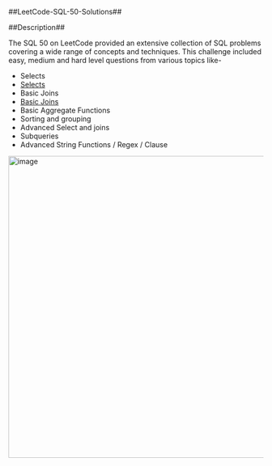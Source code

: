 ##LeetCode-SQL-50-Solutions##

##Description##

The SQL 50 on LeetCode provided an extensive collection of SQL problems covering a wide range of concepts and techniques. This challenge included easy, medium and hard level questions from various topics like-

- Selects
- <a href=https://github.com/ybovas/SQL/tree/main/SELECT>Selects</a>
- Basic Joins
- <a href=https://github.com/ybovas/SQL/tree/main/Basic%20Joins>Basic Joins</a>
- Basic Aggregate Functions
- Sorting and grouping
- Advanced Select and joins
- Subqueries
- Advanced String Functions / Regex / Clause


<img width="1306" height="597" alt="image" src="https://github.com/user-attachments/assets/52ebae3f-f6e8-405b-9e1d-d7a8915cac50" />
